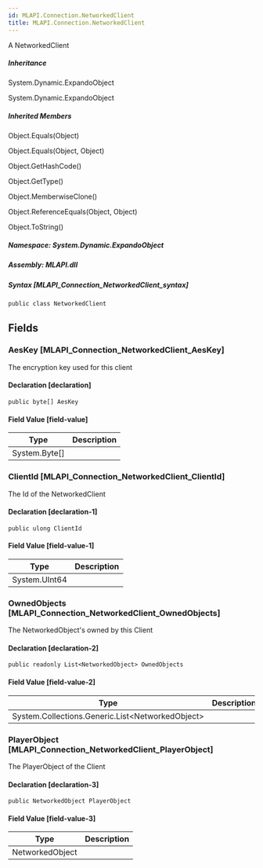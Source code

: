 ```yaml
---  
id: MLAPI.Connection.NetworkedClient  
title: MLAPI.Connection.NetworkedClient  
---
```


<div class="markdown level0 summary" markdown="1">

A NetworkedClient

</div>

<div class="markdown level0 conceptual" markdown="1">

</div>

<div class="inheritance" markdown="1">

##### Inheritance

<div class="level0" markdown="1">

System.Dynamic.ExpandoObject

</div>

<div class="level1" markdown="1">

System.Dynamic.ExpandoObject

</div>

</div>

<div class="inheritedMembers" markdown="1">

##### Inherited Members

<div markdown="1">

Object.Equals(Object)

</div>

<div markdown="1">

Object.Equals(Object, Object)

</div>

<div markdown="1">

Object.GetHashCode()

</div>

<div markdown="1">

Object.GetType()

</div>

<div markdown="1">

Object.MemberwiseClone()

</div>

<div markdown="1">

Object.ReferenceEquals(Object, Object)

</div>

<div markdown="1">

Object.ToString()

</div>

</div>

##### **Namespace**: System.Dynamic.ExpandoObject

##### **Assembly**: MLAPI.dll

##### Syntax [MLAPI_Connection_NetworkedClient_syntax]

    public class NetworkedClient

## Fields

### AesKey [MLAPI_Connection_NetworkedClient_AesKey]

<div class="markdown level1 summary" markdown="1">

The encryption key used for this client

</div>

<div class="markdown level1 conceptual" markdown="1">

</div>

#### Declaration [declaration]

    public byte[] AesKey

#### Field Value [field-value]

| Type            | Description |
|-----------------|-------------|
| System.Byte\[\] |             |

### ClientId [MLAPI_Connection_NetworkedClient_ClientId]

<div class="markdown level1 summary" markdown="1">

The Id of the NetworkedClient

</div>

<div class="markdown level1 conceptual" markdown="1">

</div>

#### Declaration [declaration-1]

    public ulong ClientId

#### Field Value [field-value-1]

| Type          | Description |
|---------------|-------------|
| System.UInt64 |             |

### OwnedObjects [MLAPI_Connection_NetworkedClient_OwnedObjects]

<div class="markdown level1 summary" markdown="1">

The NetworkedObject's owned by this Client

</div>

<div class="markdown level1 conceptual" markdown="1">

</div>

#### Declaration [declaration-2]

    public readonly List<NetworkedObject> OwnedObjects

#### Field Value [field-value-2]

| Type                                               | Description |
|----------------------------------------------------|-------------|
| System.Collections.Generic.List\<NetworkedObject\> |             |

### PlayerObject [MLAPI_Connection_NetworkedClient_PlayerObject]

<div class="markdown level1 summary" markdown="1">

The PlayerObject of the Client

</div>

<div class="markdown level1 conceptual" markdown="1">

</div>

#### Declaration [declaration-3]

    public NetworkedObject PlayerObject

#### Field Value [field-value-3]

| Type            | Description |
|-----------------|-------------|
| NetworkedObject |             |

